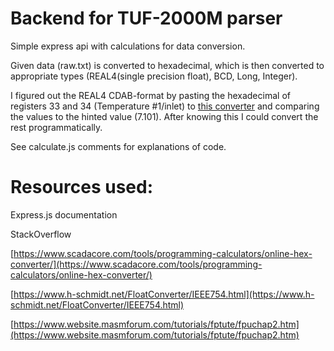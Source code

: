 # Backend for TUF-2000M parser

Simple express api with calculations for data conversion.

Given data (raw.txt) is converted to hexadecimal, which is then converted to appropriate types (REAL4(single precision float), BCD, Long, Integer).

I figured out the REAL4 CDAB-format by pasting the hexadecimal of registers 33 and 34 (Temperature #1/inlet) to [this converter](https://www.scadacore.com/tools/programming-calculators/online-hex-converter/) and comparing the values to the hinted value (7.101). After knowing this I could convert the rest programmatically.

See calculate.js comments for explanations of code.

# Resources used:
 
 Express.js documentation

 StackOverflow

 [https://www.scadacore.com/tools/programming-calculators/online-hex-converter/](https://www.scadacore.com/tools/programming-calculators/online-hex-converter/)

 [https://www.h-schmidt.net/FloatConverter/IEEE754.html](https://www.h-schmidt.net/FloatConverter/IEEE754.html)

 [https://www.website.masmforum.com/tutorials/fptute/fpuchap2.htm](https://www.website.masmforum.com/tutorials/fptute/fpuchap2.htm)

 


